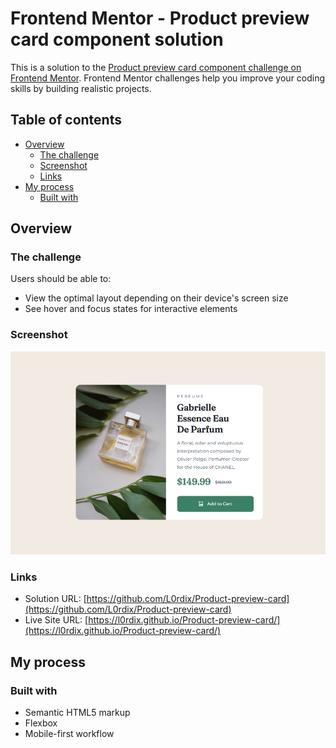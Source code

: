 # Frontend Mentor - Product preview card component solution

This is a solution to the [Product preview card component challenge on Frontend Mentor](https://www.frontendmentor.io/challenges/product-preview-card-component-GO7UmttRfa). Frontend Mentor challenges help you improve your coding skills by building realistic projects. 

## Table of contents

- [Overview](#overview)
  - [The challenge](#the-challenge)
  - [Screenshot](#screenshot)
  - [Links](#links)
- [My process](#my-process)
  - [Built with](#built-with)
 

## Overview

### The challenge

Users should be able to:

- View the optimal layout depending on their device's screen size
- See hover and focus states for interactive elements

### Screenshot

![](./screenshot.png)


### Links

- Solution URL: [https://github.com/L0rdix/Product-preview-card](https://github.com/L0rdix/Product-preview-card)
- Live Site URL: [https://l0rdix.github.io/Product-preview-card/](https://l0rdix.github.io/Product-preview-card/)

## My process

### Built with

- Semantic HTML5 markup
- Flexbox
- Mobile-first workflow

